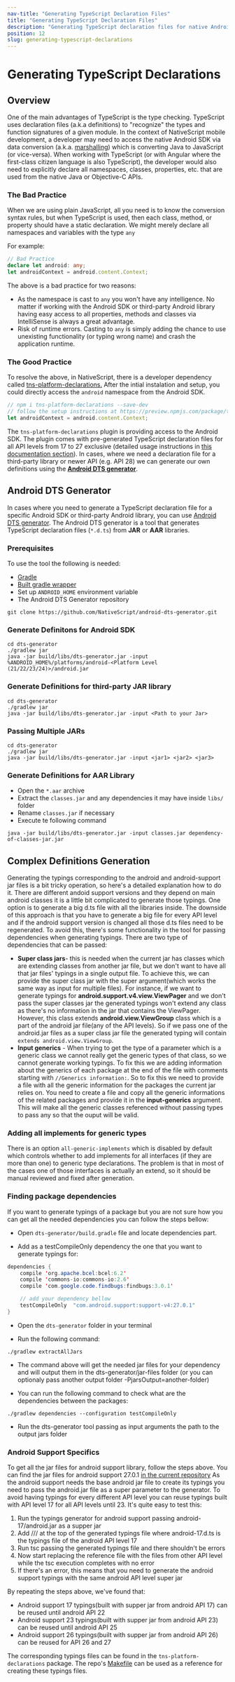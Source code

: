 ```yaml
---
nav-title: "Generating TypeScript Declaration Files"
title: "Generating TypeScript Declaration Files"
description: "Generating TypeScript declaration files for native Android libraries"
position: 12
slug: generating-typescript-declarations
---
```


# Generating TypeScript Declarations

## Overview

One of the main advantages of TypeScript is the type checking. TypeScript uses declaration files (a.k.a definitions) to "recognize" the types and function signatures of a given module. In the context of NativeScript mobile development, a developer may need to access the native Android SDK via data conversion (a.k.a. [marshalling](../marshalling/overview.md)) which is converting Java to JavaScript (or vice-versa). When working with TypeScript (or with Angular where the first-class citizen language is also TypeScript), the developer would also need to explicitly declare all namespaces, classes, properties, etc. that are used from the native Java or Objective-C APIs.

### The Bad Practice

When we are using plain JavaScript, all you need is to know the conversion syntax rules, but when TypeScript is used, then each class, method, or property should have a static declaration. We might merely declare all namespaces and variables with the type `any`

For example:
```TypeScript
// Bad Practice
declare let android: any;
let androidContext = android.content.Context;
```

The above is a bad practice for two reasons:
- As the namespace is cast to `any` you won't have any intelligence. No matter if working with the Android SDK or third-party Android library having easy access to all properties, methods and classes via IntelliSense is always a great advantage.
- Risk of runtime errors. Casting to `any` is simply adding the chance to use unexisting functionality (or typing wrong name) and crash the application runtime.

### The Good Practice

To resolve the above, in NativeScript, there is a developer dependency called [tns-platform-declarations.](https://preview.npmjs.com/package/tns-platform-declarations) After the intial instalation and setup, you could directly access the `android` namespace from the Android SDK.
```TypeScript
// npm i tns-platform-declarations --save-dev
// follow the setup instructions at https://preview.npmjs.com/package/tns-platform-declarations
let androidContext = android.content.Context;
```

The `tns-platform-declarations` plugin is providing access to the Android SDK. The plugin comes with pre-generated TypeScript declaration files for all API levels from 17 to 27 exclusive (detailed usage instructions in [this documentation section](../../accessing-native-apis-with-javascript#intellisense-and-access-to-the-native-apis-via-typescript)). In cases, where we need a declaration file for a third-party library or newer API (e.g. API 28) we can generate our own definitions using the **[Android DTS generator](#android-dts-generator)**.

## Android DTS Generator

In cases where you need to generate a TypeScript declaration file for a specific Android SDK or third-party Android library,
 you can use [Android DTS generator](https://github.com/NativeScript/android-dts-generator/). The Android DTS generator is a tool that generates TypeScript declaration files (`*.d.ts`) from **JAR** or **AAR** libraries. 

### Prerequisites

To use the tool the following is needed:
- [Gradle](https://docs.gradle.org/current/userguide/gradle_wrapper.html) 
- [Built gradle wrapper](https://docs.gradle.org/current/userguide/gradle_wrapper.html#sec:adding_wrapper)
- Set up `ANDROID_HOME` environment variable
- The Android DTS Generator repository
```Shell
git clone https://github.com/NativeScript/android-dts-generator.git
```

### Generate Definitons for Android SDK
```Shell
cd dts-generator
./gradlew jar
java -jar build/libs/dts-generator.jar -input %ANDROID_HOME%/platforms/android-<Platform Level (21/22/23/24)>/android.jar
```

### Generate Definitions for third-party JAR library
```Shell
cd dts-generator
./gradlew jar
java -jar build/libs/dts-generator.jar -input <Path to your Jar>
```

### Passing Multiple JARs
```Shell
cd dts-generator
./gradlew jar
java -jar build/libs/dts-generator.jar -input <jar1> <jar2> <jar3>
```

### Generate Definitions for AAR Library

- Open the `*.aar` archive
- Extract the `classes.jar` and any dependencies it may have inside `libs/` folder
- Rename `classes.jar` if necessary
- Execute te following command
```
java -jar build/libs/dts-generator.jar -input classes.jar dependency-of-classes-jar.jar
```

## Complex Definitions Generation

Generating the typings corresponding to the android and android-support jar files is a bit tricky operation, so here's a detailed explanation how to do it. There are different andoid support versions and they depend on main android classes it is a little bit complicated to generate those typings. One option is to generate a big d.ts file with all the libraries inside. The downside of this approach is that you have to generate a big file for every API level and if the android support version is changed all those d.ts files need to be regenerated. To avoid this, there's some functionality in the tool for passing dependencies when generating typings. There are two type of dependencies that can be passed:

- **Super class jars**- this is needed when the current jar has classes which are extending classes from another jar file, but we don't want to have all that jar files' typings in a single output file. To achieve this, we can provide the super class jar with the super argument(which works the same way as input for multiple files). For instance, if we want to generate typings for **android.support.v4.view.ViewPager** and we don't pass the super classes jar the generated typings won't extend any class as there's no information in the jar that contains the ViewPager. However, this class extends **android.view.ViewGroup** class which is a part of the android jar file(any of the API levels). So if we pass one of the android.jar files as a super class jar file the generated typing will contain `extends android.view.ViewGroup`.
- **Input generics** - When trying to get the type of a parameter which is a generic class we cannot really get the generic types of that class, so we cannot generate working typings. To fix this we are adding information about the generics of each package at the end of the file with comments starting with `//Generics information:`. So to fix this we need to provide a file with all the generic information for the packages the current jar relies on. You need to create a file and copy all the generic informations of the related packages and provide it in the **input-generics** argument. This will make all the generic classes referenced without passing types to pass any so that the ouput will be valid.

### Adding all implements for generic types

There is an option `all-generic-implements` which is disabled by default which controls whether to add implements for all interfaces (if they are more than one) to generic type declarations. The problem is that in most of the cases one of those interfaces is actually an extend, so it should be manual reviewed and fixed after generation.

### Finding package dependencies

If you want to generate typings of a package but you are not sure how you can get all the needed dependencies you can follow the steps bellow:

- Open `dts-generator/build.gradle` file and locate dependencies part.

- Add as a testCompileOnly dependency the one that you want to generate typings for:
```java
dependencies {
    compile 'org.apache.bcel:bcel:6.2'
    compile 'commons-io:commons-io:2.6'
    compile 'com.google.code.findbugs:findbugs:3.0.1'

    // add your dependency bellow
    testCompileOnly  "com.android.support:support-v4:27.0.1"
}
```

- Open the `dts-generator` folder in your terminal

- Run the following command:
```Shell
./gradlew extractAllJars
```

- The command above will get the needed jar files for your dependency and will output them in the dts-generator/jar-files folder (or you can optionaly pass another output folder -PjarsOutput=another-folder)

- You can run the following command to check what are the dependencies between the packages:
```
./gradlew dependencies --configuration testCompileOnly
```

- Run the dts-generator tool passing as input arguments the path to the output jars folder

### Android Support Specifics

To get all the jar files for android support library, follow the steps above. You can find the jar files for android support 27.0.1 [in the current repository](https://github.com/NativeScript/android-dts-generator/tree/master/libs/android-support/27.0.1) As the android support needs the base android jar file to create its typings you need to pass the android.jar file as a super parameter to the generator. To avoid having typings for every different API level you can reuse typings built with API level 17 for all API levels until 23. It's quite easy to test this:

1. Run the typings generator for android support passing android-17/android.jar as a supper jar
2. Add /// <reference path="android-17.d.ts"/> at the top of the generated typings file where android-17.d.ts is the typings file of the android API level 17
3. Run tsc passing the generated typings file and there shouldn't be errors
4. Now start replacing the reference file with the files from other API level while the tsc execution completes with no error
5. If there's an error, this means that you need to generate the android support typings with the same android API level super jar

By repeating the steps above, we've found that:

- Android support 17 typings(built with supper jar from android API 17) can be reused until android API 22
- Android support 23 typings(built with supper jar from android API 23) can be reused until android API 25
- Android support 26 typings(built with supper jar from android API 26) can be reused for API 26 and 27

The corresponding typings files can be found in the `tns-platform-declarations` package. The repo's [Makefile](https://github.com/NativeScript/android-dts-generator/blob/master/Makefile) can be used as a reference for creating these typings files.